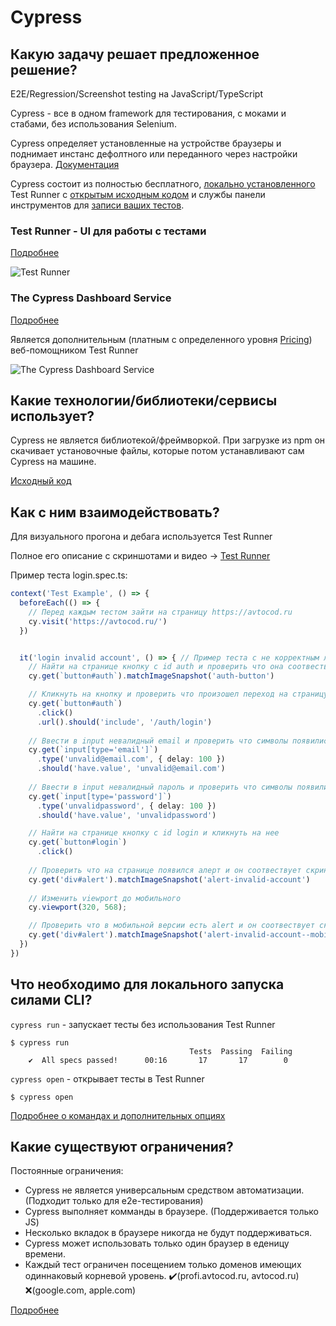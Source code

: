# Cypress

## Какую задачу решает предложенное решение?

E2E/Regression/Screenshot testing на JavaScript/TypeScript

Cypress - все в одном framework для тестирования, с моками и стабами, без использования Selenium.

Cypress определяет установленные на устройстве браузеры и поднимает инстанс дефолтного или переданного через настройки браузера. [Документация](https://docs.cypress.io/guides/guides/launching-browsers.html#Browsers)

Cypress состоит из полностью бесплатного, [локально установленного](https://docs.cypress.io/guides/getting-started/installing-cypress.html) Test Runner с [открытым исходным кодом](https://github.com/cypress-io/cypress) и службы панели инструментов для [записи ваших тестов](https://docs.cypress.io/guides/dashboard/introduction.html).

### Test Runner - UI для работы с тестами

[Подробнее](https://docs.cypress.io/guides/core-concepts/test-runner.html#Overview)

![Test Runner](https://docs.cypress.io/img/guides/gui-diagram.163d2572.png)

### The Cypress Dashboard Service

[Подробнее](https://docs.cypress.io/guides/dashboard/introduction.html#Features)

Является дополнительным (платным с определенного уровня [Pricing](https://www.cypress.io/pricing)) веб-помощником Test Runner

![The Cypress Dashboard Service](https://docs.cypress.io/img/dashboard/dashboard-runs-list.38bf0e41.png)

## Какие технологии/библиотеки/сервисы использует?

Cypress не является библиотекой/фреймворкой. При загрузке из npm он скачивает установочные файлы, которые потом устанавливают сам Cypress на машине.

[Исходный код](https://github.com/cypress-io/cypress)

## Как с ним взаимодействовать?

Для визуального прогона и дебага используется Test Runner

Полное его описание с скриншотами и видео -> [Test Runner](https://docs.cypress.io/guides/core-concepts/test-runner.html#Overview)

Пример теста login.spec.ts:

```typescript
context('Test Example', () => {
  beforeEach(() => {
    // Перед каждым тестом зайти на страницу https://avtocod.ru
    cy.visit('https://avtocod.ru/') 
  })


  it('login invalid account', () => { // Пример теста с не корректным логином
    // Найти на странице кнопку с id auth и проверить что она соотвествует скриншоту auth-button
    cy.get(`button#auth`).matchImageSnapshot('auth-button')

    // Кликнуть на кнопку и проверить что произошел переход на страницу '/auth/login'
    cy.get(`button#auth`)
      .click()
      .url().should('include', '/auth/login')
    
    // Ввести в input невалидный email и проверить что символы появились в поле
    cy.get(`input[type='email']`) 
      .type('unvalid@email.com', { delay: 100 })
      .should('have.value', 'unvalid@email.com') 
    
    // Ввести в input невалидный пароль и проверить что символы появились в поле
    cy.get(`input[type='password']`)
      .type('unvalidpassword', { delay: 100 })
      .should('have.value', 'unvalidpassword') 

    // Найти на странице кнопку с id login и кликнуть на нее
    cy.get(`button#login`)
      .click() 
    
    // Проверить что на странице появился алерт и он соотвествует скриншоту alert-invalid-account
    cy.get('div#alert').matchImageSnapshot('alert-invalid-account') 
    
    // Изменить viewport до мобильного
    cy.viewport(320, 568);

    // Проверить что в мобильной версии есть alert и он соотвествует скриншоту alert-invalid-account--mobile
    cy.get('div#alert').matchImageSnapshot('alert-invalid-account--mobile')
  })
})
```

## Что необходимо для локального запуска силами CLI?

`cypress run` - запускает тесты без использования Test Runner

```
$ cypress run
                                        Tests  Passing  Failing
    ✔  All specs passed!      00:16       17       17        0
```

`cypress open` - открывает тесты в Test Runner 

```
$ cypress open
```

[Подробнее о командах и дополнительных опциях](https://docs.cypress.io/guides/guides/command-line.html#How-to-run-commands)

## Какие существуют ограничения?

Постоянные ограничения:
* Cypress не является универсальным средством автоматизации. (Подходит только для e2e-тестирования)
* Cypress выполняет комманды в браузере. (Поддерживается только JS)
* Несколько вкладок в браузере никогда не будут поддерживаться.
* Cypress может использовать только один браузер в еденицу времени. 
* Каждый тест ограничен посещением только доменов имеющих одиннаковый корневой уровень. ✔️(profi.avtocod.ru, avtocod.ru) ❌(google.com, apple.com)

[Подробнее](https://docs.cypress.io/guides/references/trade-offs.html#Permanent-trade-offs-1)
